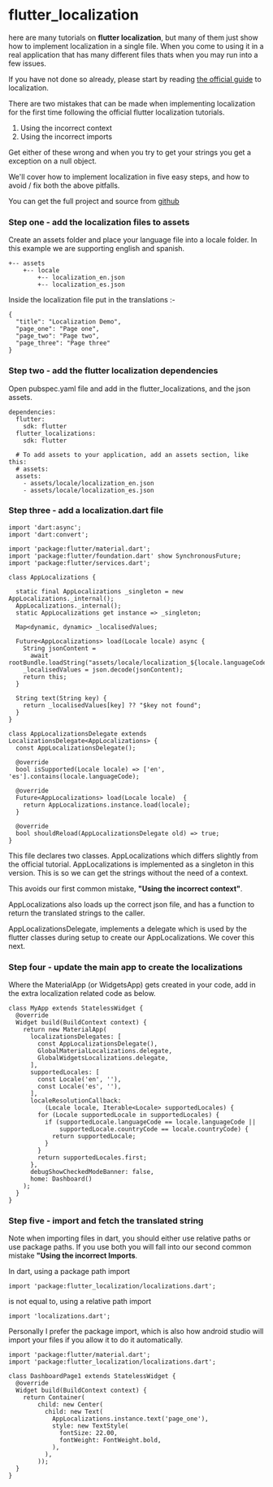 # flutter_localization

here are many tutorials on **flutter localization**, but many of them just show how to implement localization in a single file. When you come to using it in a real application that has many different files thats when you may run into a few issues. 

If you have not done so already, please start by reading <a href="https://flutter.io/docs/development/accessibility-and-localization/internationalization">the official guide</a> to localization. 

There are two mistakes that can be made when implementing localization for the first time following the official flutter localization tutorials. 

1. Using the incorrect context
2. Using the incorrect imports

Get either of these wrong and when you try to get your strings you get a exception on a null object. 

We'll cover how to implement localization in five easy steps, and how to avoid / fix both the above pitfalls. 

You can get the full project and source from <a href="https://github.com/billylev/flutter_localization">github</a>

### Step one - add the localization files to assets

Create an assets folder and place your language file into a locale folder. In this example we are supporting english and spanish. 

```
+-- assets
    +-- locale
        +-- localization_en.json
        +-- localization_es.json
```

Inside the localization file put in the translations :-

```
{
  "title": "Localization Demo",
  "page_one": "Page one",
  "page_two": "Page two",
  "page_three": "Page three"
}
```

### Step two - add the flutter localization dependencies

Open pubspec.yaml file and add in the flutter_localizations, and the json assets. 

```
dependencies:
  flutter:
    sdk: flutter
  flutter_localizations:
    sdk: flutter

  # To add assets to your application, add an assets section, like this:
  # assets:
  assets:
    - assets/locale/localization_en.json
    - assets/locale/localization_es.json
```

### Step three - add a localization.dart file

```
import 'dart:async';
import 'dart:convert';

import 'package:flutter/material.dart';
import 'package:flutter/foundation.dart' show SynchronousFuture;
import 'package:flutter/services.dart';

class AppLocalizations {

  static final AppLocalizations _singleton = new AppLocalizations._internal();
  AppLocalizations._internal();
  static AppLocalizations get instance => _singleton;

  Map<dynamic, dynamic> _localisedValues;

  Future<AppLocalizations> load(Locale locale) async {
    String jsonContent =
      await rootBundle.loadString("assets/locale/localization_${locale.languageCode}.json";
    _localisedValues = json.decode(jsonContent);
    return this;
  }

  String text(String key) {
    return _localisedValues[key] ?? "$key not found";
  }
}

class AppLocalizationsDelegate extends LocalizationsDelegate<AppLocalizations> {
  const AppLocalizationsDelegate();

  @override
  bool isSupported(Locale locale) => ['en', 'es'].contains(locale.languageCode);

  @override
  Future<AppLocalizations> load(Locale locale)  {
    return AppLocalizations.instance.load(locale);
  }

  @override
  bool shouldReload(AppLocalizationsDelegate old) => true;
}

```

This file declares two classes. AppLocalizations which differs slightly from the official tutorial. AppLocalizations is implemented as a singleton in this version. This is so we can get the strings without the need of a context. 

This avoids our first common mistake, **"Using the incorrect context"**. 

AppLocalizations also loads up the correct json file, and has a function to return the translated strings to the caller. 

AppLocalizationsDelegate, implements a delegate which is used by the flutter classes during setup to create our AppLocalizations. We cover this next. 

### Step four - update the main app to create the localizations

Where the MaterialApp (or WidgetsApp) gets created in your code, add in the extra localization related code as below. 

```
class MyApp extends StatelessWidget {
  @override
  Widget build(BuildContext context) {
    return new MaterialApp(
      localizationsDelegates: [
        const AppLocalizationsDelegate(),
        GlobalMaterialLocalizations.delegate,
        GlobalWidgetsLocalizations.delegate,
      ],
      supportedLocales: [
        const Locale('en', ''),
        const Locale('es', ''),
      ],
      localeResolutionCallback:
          (Locale locale, Iterable<Locale> supportedLocales) {
        for (Locale supportedLocale in supportedLocales) {
          if (supportedLocale.languageCode == locale.languageCode ||
              supportedLocale.countryCode == locale.countryCode) {
            return supportedLocale;
          }
        }
        return supportedLocales.first;
      },
      debugShowCheckedModeBanner: false,
      home: Dashboard()
    );
  }
}
```

### Step five - import and fetch the translated string

Note when importing files in dart, you should either use relative paths or use package paths. If you use both you will fall into our second common mistake **"Using the incorrect Imports**. 

In dart, using a package path import

```
import 'package:flutter_localization/localizations.dart';
```

is not equal to, using a relative path import

```
import 'localizations.dart';
```

Personally I prefer the package import, which is also how android studio will import your files if you allow it to do it automatically. 

```
import 'package:flutter/material.dart';
import 'package:flutter_localization/localizations.dart';

class DashboardPage1 extends StatelessWidget {
  @override
  Widget build(BuildContext context) {
    return Container(
        child: new Center(
          child: new Text(
            AppLocalizations.instance.text('page_one'),
            style: new TextStyle(
              fontSize: 22.00,
              fontWeight: FontWeight.bold,
            ),
          ),
        ));
  }
}
```